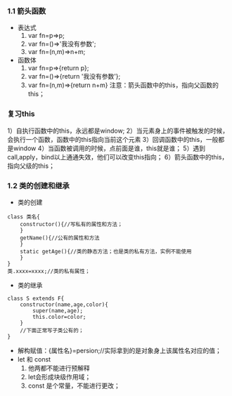 ### 1.1 箭头函数
- 表达式
    1) var fn=p=>p;
    2) var fn=()=>'我没有参数';
    3) var fn=(n,m)=>n+m;  
- 函数体
    1) var fn=p=>{return p};
    2) var fn=()=>{return '我没有参数'};
    3) var fn=(n,m)=>{return n+m}
注意：箭头函数中的this，指向父函数的this；
### 复习this
1）自执行函数中的this，永远都是window;
2）当元素身上的事件被触发的时候，会执行一个函数，函数中的this指向当前这个元素
3）回调函数中的this，一般都是window
4）当函数被调用的时候，点前面是谁，this就是谁；
5）遇到call,apply，bind以上通通失效，他们可以改变this指向；
6）箭头函数中的this，指向父级的this；
### 1.2 类的创建和继承
- 类的创建
```
class 类名{
    constructor(){//写私有的属性和方法；
    }
    getName(){//公有的属性和方法
    }
    static getAge(){//类的静态方法；也是类的私有方法，实例不能使用
    }
}
类.xxxx=xxxx;//类的私有属性；
```
- 类的继承
```
class S extends F{
    constructor(name,age,color){
        super(name,age);
        this.color=color;
    }
    //下面正常写子类公有的；
}
```
- 解构赋值：{属性名}=persion;//实际拿到的是对象身上该属性名对应的值；
- let 和 const 
    1) 他两都不能进行预解释
    2) let会形成块级作用域；
    3) const 是个常量，不能进行更改； 









